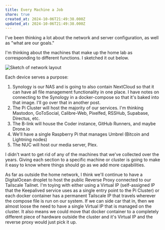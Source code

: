 ```yaml
---
title: Every Machine a Job
share: true
created_at: 2024-10-06T21:49:38.000Z
updated_at: 2024-10-06T21:49:38.000Z
---
```


I've been thinking a lot about the network and server configuration, as well as "what are our goals."

I'm thinking about the machines that make up the home lab as corresponding to different functions. I sketched it out below.

![Sketch of network layout](./img/tunnel-to-funnel-services-sketch.png "Network layout")

Each device serves a purpose:

1. Synology is our NAS and is going to also contain NextCloud so that it can have all file management functionality in one place. I have notes on connecting to the Synology in a docker-compose so that it's baked into that image. I'll go over that in another post.
2. The Pi Cluster will host the majority of our services. I'm thinking Mastodon, GoToSocial, Calibre-Web, Pixelfed, RSSHub, Supabase, Directus, etc.
3. The B-link will house the Coder instance, GitHub Runners, and maybe Drone.io
4. We'll have a single Raspberry Pi that manages Umbrel (Bitcoin and Lightning nodes)
5. The NUC will host our media server, Plex.

I didn't want to get rid of any of the machines that we've collected over the years. Giving each section to a specific machine or cluster is going to make it easy to know where things should go as we add more capabilities.

As far as outside the home network, I think we'll continue to have a DigitalOcean droplet to host the public Reverse Proxy connected to our Tailscale Tailnet. I'm toying with either using a Virtual IP (self-assigned IP that the Keepalived service uses as a single entry point to the Pi Cluster) or each docker container has a permanent Tailscale IP that travels wherever the compose file is run on our system. If we can side car that in, then we almost loose the need to have a single Virtual IP that is managed on the cluster. It also means we could move that docker container to a completely different piece of hardware outside the cluster and it's Virtual IP and the reverse proxy would just pick it up.


